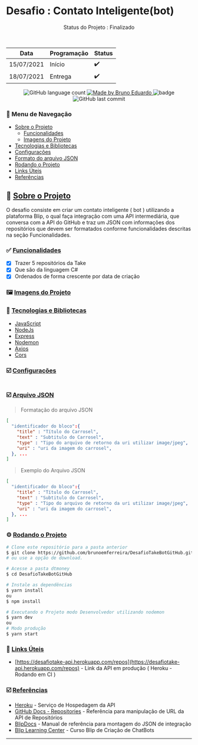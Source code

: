 <!-- ******************************* Logotipo ****************************************  -->
<div align="center">
   <img src="">
</div>
<!-- ******************************* Título do Projeto ****************************************  -->
<h1> Desafio : Contato Inteligente(bot)</h1>

<!-- *******************************  Status do Projeto  **************************************  -->
<p align="center">
   Status do Projeto : Finalizado
</p>
<br/>

<!-- ************************************  Cronograma  ****************************************  -->

| Data       | Programação | Status |
| ---------- | ----------- | ------ |
| 15/07/2021 | Início      | ✔️      |
| 18/07/2021 | Entrega     | ✔️      |


<!-- ************************************  Badges  ********************************************  -->

<p align="center">
  <img alt="GitHub language count" src="https://img.shields.io/github/languages/count/brunoemferreira/DesafioTakeBotGitHub?color=%2304D361">

  <a href="https://rocketseat.com.br">
    <img alt="Made by Bruno Eduardo" src="https://img.shields.io/badge/made%20by-Bruno Eduardo-%2304D361">
  </a>

  <img src="https://img.shields.io/github/repo-size/brunoemferreira/DesafioTakeBotGitHub" alt="badge"/>
  <img alt="GitHub last commit" src="https://img.shields.io/github/last-commit/brunoemferreira/DesafioTakeBotGitHub">

</p>

<!-- ******************************* Ancoras **************************************************  -->

<h3 id="navegacao"> 🧭 Menu de Navegação </h3>

 - <a href="#sobre">Sobre o Projeto</a>
   - <a href="#funcionalidades">Funcionalidades</a>
   - <a href="#imagens">Imagens do Projeto </a>
 - <a href="#tecnologias">Tecnologias e Bibliotecas </a>
 - <a href="#configuracoes">Configurações</a>
 - <a href="#json">Formato do arquivo JSON</a>    
 - <a href="#rodando">Rodando o Projeto</a>
 - <a href="#links">Links Úteis</a>
 - <a href="#referencias">Referências</a>

<!-- ******************************* Sobre ***************************************************  -->

<h2 id="sobre"> 🚀 <a href="#navegacao"> Sobre o Projeto </a></h2>
O desafio consiste em criar um contato inteligente ( bot ) utilizando a plataforma Blip, o qual faça integração com uma API intermediária, que conversa com a API do GitHub e traz um JSON com informações dos repositórios que devem ser formatados conforme funcionalidades descritas na seção Funcionalidades.

<!-- ******************************* Funcionalidades *****************************************  -->
<h3 id="funcionalidades">✅ <a href="#navegacao"> Funcionalidades </a> </h3>

- [X] Trazer 5 repositórios da Take
- [X] Que são da linguagem C#
- [X] Ordenados de forma crescente por data de criação

<!-- ******************************* Imagens do Projeto  *************************************  -->
<h3 id="imagens"> 🖼️ <a href="#navegacao"> Imagens do Projeto </a> </h3>

<div align="center">
   
</div>

<!-- ************************* Tecnologias e Bibliotecas  ************************************  -->
<h3 id="tecnologias"> 🧰 <a href="#navegacao"> Tecnologias e Bibliotecas</a> </h3>

* [JavaScript](https://developer.mozilla.org/pt-BR/docs/Learn/JavaScript)
* [NodeJs](https://nodejs.org/en/)
* [Express](https://expressjs.com/pt-br/)
* [Nodemon](https://www.npmjs.com/package/nodemon)
* [Axios](https://www.npmjs.com/package/axios)
* [Cors](https://www.npmjs.com/package/cors)

<!-- *********************************** Configurações  **************************************  -->
<h3 id="configuracoes"> ☑️  <a href="#navegacao"> Configurações</a> </h3>

```javascript

```

<!-- *********************************** Configurações  **************************************  -->
<h3 id="configuracoes"> ☑️  <a href="#json">Arquivo JSON</a> </h3>

> Formatação do arquivo JSON
```json
[
  "identificador do bloco":{
    "title" : "Título do Carrosel",
    "text" : "Subtitulo do Carrosel",
    "type" : "Tipo do arquivo de retorno da uri utilizar image/jpeg",
    "uri" : "uri da imagem do carrosel",
  }, ...
]
```
> Exemplo do Arquivo JSON
```json
[
  "identificador do bloco":{
    "title" : "Título do Carrosel",
    "text" : "Subtitulo do Carrosel",
    "type" : "Tipo do arquivo de retorno da uri utilizar image/jpeg",
    "uri" : "uri da imagem do carrosel",
  }, ...
]
```


<!-- ******************************* Rodando o Projeto  **************************************  -->
<h3 id="rodando"> ⚙️ <a href="#navegacao"> Rodando o Projeto</a> </h3>

```bash
# Clone este repositório para a pasta anterior
$ git clone https://github.com/brunoemferreira/DesafioTakeBotGitHub.git
# ou use a opção de download.

# Acesse a pasta dtmoney
$ cd DesafioTakeBotGitHub

# Instale as dependências
$ yarn install
ou
$ npm install

# Executando o Projeto modo Desenvolvedor utilizando nodemon
$ yarn dev 
ou 
# Modo produção
$ yarn start 

```

<!-- *********************************** Links Úteis  **************************************  -->
<h3 id="links"> 🔗 <a href="#navegacao">Links Úteis</a> </h3>

* [https://desafiotake-api.herokuapp.com/repos](https://desafiotake-api.herokuapp.com/repos) - Link da API em produção ( Heroku - Rodando em CI )

<!-- *********************************** Referências **************************************  -->
<h3 id="referencias"> ☑️  <a href="#navegacao"> Referências</a> </h3>

* [Heroku](https://www.heroku.com/) - Serviço de Hospedagem da API
* [GitHub Docs - Repositories](https://docs.github.com/en/rest/reference/repos) - Referência para manipulação de URL da API de Repositórios
* [BlipDocs](https://docs.blip.ai/#carousel) - Manual de referência para montagem do JSON de integração
* [Blip Learning Center](http://learn.take.net/) - Curso Blip de Criação de ChatBots

---
